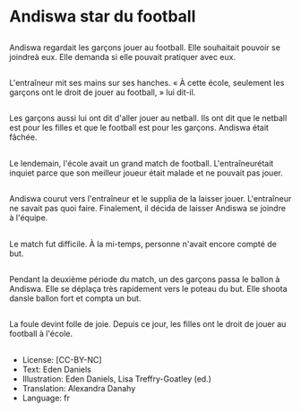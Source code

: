 # Andiswa star du football

##
Andiswa regardait les garçons jouer au football. Elle souhaitait pouvoir se joindreà eux. Elle demanda si elle pouvait pratiquer avec eux.

##
L'entraîneur mit ses mains sur ses hanches. « À cette école, seulement les garçons ont le droit de jouer au football, » lui dit-il.

##
Les garçons aussi lui ont dit d'aller jouer au netball. Ils ont dit que le netball est pour les filles et que le football est pour les garçons. Andiswa était fâchée.

##
Le lendemain, l'école avait un grand match de football. L'entraîneurétait inquiet parce que son meilleur joueur était malade et ne pouvait pas jouer.

##
Andiswa courut vers l'entraîneur et le supplia de la laisser jouer. L'entraîneur ne savait pas quoi faire. Finalement, il décida de laisser Andiswa se joindre à l'équipe.

##
Le match fut difficile. À la mi-temps, personne n'avait encore compté de but.

##
Pendant la deuxième période du match, un des garçons passa le ballon à Andiswa. Elle se déplaça très rapidement vers le poteau du but. Elle shoota dansle ballon fort et compta un but.

##
La foule devint folle de joie. Depuis ce jour, les filles ont le droit de jouer au football à l'école.

##
* License: [CC-BY-NC]
* Text: Eden Daniels
* Illustration: Eden Daniels, Lisa Treffry-Goatley (ed.)
* Translation: Alexandra Danahy
* Language: fr
